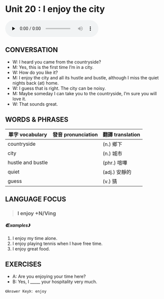 # Unit 20 : I enjoy the city

<audio controls preload="none">
  <source src="https://channelplus.ner.gov.tw/api/audio/5ad2e5e8f95e3500064f42b7">
</audio>

## CONVERSATION
* W: I heard you came from the countryside? 
* M: Yes, this is the first time I’m in a city. 
* W: How do you like it? 
* M: I enjoy the city and all its hustle and bustle, although I miss the quiet nights back (at) home. 
* W: I guess that is right. The city can be noisy. 
* M: Maybe someday I can take you to the countryside, I’m sure you will love it. 
* W: That sounds great.

## WORDS & PHRASES
單字 vocabulary|發音 pronunciation|翻譯 translation
---|---|---
countryside||(n.) 鄉下
city||(n.) 城市
hustle and bustle||(phr.) 喧嘩
quiet||(adj.) 安靜的
guess||(v.) 猜

## LANGUAGE FOCUS 
> <h3>I enjoy +N/Ving</h3>

##### 《Examples》
1. I enjoy my time alone.
2. I enjoy playing tennis when I have free time.
3. I enjoy great food.

## EXERCISES 
* A: Are you enjoying your time here?
* B: Yes, I _____ your hospitality very much.

`《Answer Key》: enjoy`